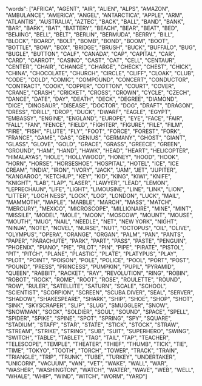 "words": ["AFRICA", "AGENT", "AIR", "ALIEN", "ALPS", "AMAZON", "AMBULANCE", "AMERICA", "ANGEL", "ANTARCTICA", "APPLE", "ARM", "ATLANTIS", "AUSTRALIA", "AZTEC", "BACK", "BALL", "BAND", "BANK", "BAR", "BARK", "BAT", "BATTERY", "BEACH", "BEAR", "BEAT", "BED", "BEIJING", "BELL", "BELT", "BERLIN", "BERMUDA", "BERRY", "BILL", "BLOCK", "BOARD", "BOLT", "BOMB", "BOND", "BOOM", "BOOT", "BOTTLE", "BOW", "BOX", "BRIDGE", "BRUSH", "BUCK", "BUFFALO", "BUG", "BUGLE", "BUTTON", "CALF", "CANADA", "CAP", "CAPITAL", "CAR", "CARD", "CARROT", "CASINO", "CAST", "CAT", "CELL", "CENTAUR", "CENTER", "CHAIR", "CHANGE", "CHARGE", "CHECK", "CHEST", "CHICK", "CHINA", "CHOCOLATE", "CHURCH", "CIRCLE", "CLIFF", "CLOAK", "CLUB", "CODE", "COLD", "COMIC", "COMPOUND", "CONCERT", "CONDUCTOR", "CONTRACT", "COOK", "COPPER", "COTTON", "COURT", "COVER", "CRANE", "CRASH", "CRICKET", "CROSS", "CROWN", "CYCLE", "CZECH", "DANCE", "DATE", "DAY", "DEATH", "DECK", "DEGREE", "DIAMOND", "DICE", "DINOSAUR", "DISEASE", "DOCTOR", "DOG", "DRAFT", "DRAGON", "DRESS", "DRILL", "DROP", "DUCK", "DWARF", "EAGLE", "EGYPT", "EMBASSY", "ENGINE", "ENGLAND", "EUROPE", "EYE", "FACE", "FAIR", "FALL", "FAN", "FENCE", "FIELD", "FIGHTER", "FIGURE", "FILE", "FILM", "FIRE", "FISH", "FLUTE", "FLY", "FOOT", "FORCE", "FOREST", "FORK", "FRANCE", "GAME", "GAS", "GENIUS", "GERMANY", "GHOST", "GIANT", "GLASS", "GLOVE", "GOLD", "GRACE", "GRASS", "GREECE", "GREEN", "GROUND", "HAM", "HAND", "HAWK", "HEAD", "HEART", "HELICOPTER", "HIMALAYAS", "HOLE", "HOLLYWOOD", "HONEY", "HOOD", "HOOK", "HORN", "HORSE", "HORSESHOE", "HOSPITAL", "HOTEL", "ICE", "ICE CREAM", "INDIA", "IRON", "IVORY", "JACK", "JAM", "JET", "JUPITER", "KANGAROO", "KETCHUP", "KEY", "KID", "KING", "KIWI", "KNIFE", "KNIGHT", "LAB", "LAP", "LASER", "LAWYER", "LEAD", "LEMON", "LEPRECHAUN", "LIFE", "LIGHT", "LIMOUSINE", "LINE", "LINK", "LION", "LITTER", "LOCH NESS", "LOCK", "LOG", "LONDON", "LUCK", "MAIL", "MAMMOTH", "MAPLE", "MARBLE", "MARCH", "MASS", "MATCH", "MERCURY", "MEXICO", "MICROSCOPE", "MILLIONAIRE", "MINE", "MINT", "MISSILE", "MODEL", "MOLE", "MOON", "MOSCOW", "MOUNT", "MOUSE", "MOUTH", "MUG", "NAIL", "NEEDLE", "NET", "NEW YORK", "NIGHT", "NINJA", "NOTE", "NOVEL", "NURSE", "NUT", "OCTOPUS", "OIL", "OLIVE", "OLYMPUS", "OPERA", "ORANGE", "ORGAN", "PALM", "PAN", "PANTS", "PAPER", "PARACHUTE", "PARK", "PART", "PASS", "PASTE", "PENGUIN", "PHOENIX", "PIANO", "PIE", "PILOT", "PIN", "PIPE", "PIRATE", "PISTOL", "PIT", "PITCH", "PLANE", "PLASTIC", "PLATE", "PLATYPUS", "PLAY", "PLOT", "POINT", "POISON", "POLE", "POLICE", "POOL", "PORT", "POST", "POUND", "PRESS", "PRINCESS", "PUMPKIN", "PUPIL", "PYRAMID", "QUEEN", "RABBIT", "RACKET", "RAY", "REVOLUTION", "RING", "ROBIN", "ROBOT", "ROCK", "ROME", "ROOT", "ROSE", "ROULETTE", "ROUND", "ROW", "RULER", "SATELLITE", "SATURN", "SCALE", "SCHOOL", "SCIENTIST", "SCORPION", "SCREEN", "SCUBA DIVER", "SEAL", "SERVER", "SHADOW", "SHAKESPEARE", "SHARK", "SHIP", "SHOE", "SHOP", "SHOT", "SINK", "SKYSCRAPER", "SLIP", "SLUG", "SMUGGLER", "SNOW", "SNOWMAN", "SOCK", "SOLDIER", "SOUL", "SOUND", "SPACE", "SPELL", "SPIDER", "SPIKE", "SPINE", "SPOT", "SPRING", "SPY", "SQUARE", "STADIUM", "STAFF", "STAR", "STATE", "STICK", "STOCK", "STRAW", "STREAM", "STRIKE", "STRING", "SUB", "SUIT", "SUPERHERO", "SWING", "SWITCH", "TABLE", "TABLET", "TAG", "TAIL", "TAP", "TEACHER", "TELESCOPE", "TEMPLE", "THEATER", "THIEF", "THUMB", "TICK", "TIE", "TIME", "TOKYO", "TOOTH", "TORCH", "TOWER", "TRACK", "TRAIN", "TRIANGLE", "TRIP", "TRUNK", "TUBE", "TURKEY", "UNDERTAKER", "UNICORN", "VACUUM", "VAN", "VET", "WAKE", "WALL", "WAR", "WASHER", "WASHINGTON", "WATCH", "WATER", "WAVE", "WEB", "WELL", "WHALE", "WHIP", "WIND", "WITCH", "WORM", "YARD"]
